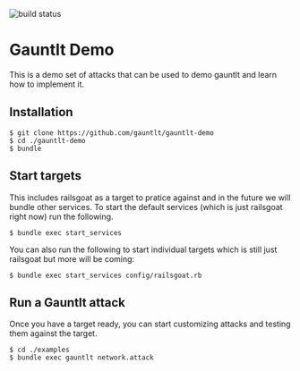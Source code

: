 ![build status](https://travis-ci.org/gauntlt/gauntlt-demo.png)

# Gauntlt Demo
This is a demo set of attacks that can be used to demo gauntlt and learn how to implement it.

## Installation
```
$ git clone https://github.com/gauntlt/gauntlt-demo
$ cd ./gauntlt-demo
$ bundle
```
## Start targets
This includes railsgoat as a target to pratice against and in the future we will bundle other services.  To start the default services (which is just railsgoat right now) run the following.
```
$ bundle exec start_services
```

You can also run the following to start individual targets which is still just railsgoat but more will be coming:
```
$ bundle exec start_services config/railsgoat.rb
```

## Run a Gauntlt attack
Once you have a target ready, you can start customizing attacks and testing them against the target.
```
$ cd ./examples
$ bundle exec gauntlt network.attack
```

